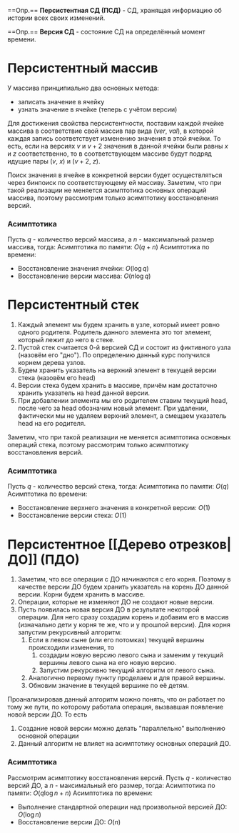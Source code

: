 ==Опр.== **Персистентная СД (ПСД)** - СД, хранящая информацию об истории всех своих изменений.

==Опр.== **Версия СД** - состояние СД на определённый момент времени.

# Персистентный массив

У массива принципиально два основных метода:
- записать значение в ячейку
- узнать значение в ячейке (теперь с учётом версии)

Для достижения свойства персистентности, поставим каждой ячейке массива в соответствие свой массив пар вида $(ver,\ val)$, в которой каждая запись соответствует изменению значения в этой ячейки. То есть, если на версиях $v$ и $v + 2$ значения в данной ячейки были равны $x$ и $z$ соответственно, то в соответствующем массиве будут подряд идущие пары $(v,\ x)$ и $(v + 2,\ z)$. 

Поиск значения в ячейке в конкретной версии будет осуществляться через бинпоиск по соответствующему ей массиву. Заметим, что при такой реализации не меняется асимптотика основных операций массива, поэтому рассмотрим только асимптотику восстановления версий.

### Асимптотика

Пусть $q$ - количество версий массива, а $n$ - максимальный размер массива, тогда:
Асимптотика по памяти: $O(q + n)$
Асимптотика по времени:
- Восстановление значения ячейки: $O(\log q)$
- Восстановление версии массива: $O(n \log q)$

# Персистентный стек

1) Каждый элемент мы будем хранить в узле, который имеет ровно одного родителя. Родитель данного элемента это тот элемент, который лежит до него в стеке.
2) Пустой стек считается 0-й версией СД и состоит из фиктивного узла (назовём его "дно"). По определению данный курс получился корнем дерева узлов.
3) Будем хранить указатель на верхний элемент в текущей версии стека (назовём его head)
4) Версии стека будем хранить в массиве, причём нам достаточно хранить указатель на head данной версии.
5) При добавлении элемента мы его родителем ставим текущий head, после чего за head обозначим новый элемент. При удалении, фактически мы не удаляем верхний элемент, а смещаем указатель head на его родителя.

Заметим, что при такой реализации не меняется асимптотика основных операций стека, поэтому рассмотрим только асимптотику восстановления версий.

### Асимптотика

Пусть $q$ - количество версий стека, тогда:
Асимптотика по памяти: $O(q)$
Асимптотика по времени:
- Восстановление верхнего значения в конкретной версии: $O(1)$
- Восстановление версии стека: $O(1)$

# Персистентное [[Дерево отрезков|ДО]] (ПДО)

1) Заметим, что все операции с ДО начинаются с его корня. Поэтому в качестве версии ДО будем хранить указатель на корень ДО данной версии. Корни будем хранить в массиве.
2) Операции, которые не изменяют ДО не создают новые версии.
3) Пусть появилась новая версия ДО в результате некоторой операции. Для него сразу создадим корень и добавим его в массив (изначально дети у корня те же, что и у прошлой версии). Для корня запустим рекурсивный алгоритм:
	1) Если в левом сыне (или его потомках) текущей вершины происходили изменения, то 
		1) создадим новую версию левого сына и заменим у текущий вершины левого сына на его новую версию. 
		2) Запустим рекурсивно текущий алгоритм от левого сына.
	2) Аналогично первому пункту проделаем и для правой вершины.
	3) Обновим значение в текущей вершине по её детям.

Проанализировав данный алгоритм можно понять, что он работает по тому же пути, по которому работала операция, вызвавшая появление новой версии ДО. То есть
1) Создание новой версии можно делать "параллельно" выполнению основной операции
2) Данный алгоритм не влияет на асимптотику основных операций ДО.

### Асимптотика

Рассмотрим асимптотику восстановления версий. Пусть $q$ - количество версий ДО, а $n$ - максимальный его размер, тогда:
Асимптотика по памяти: $O(q \log n + n)$
Асимптотика по времени:
- Выполнение стандартной операции над произвольной версией ДО: $O(\log n)$
- Восстановление версии ДО: $O(n)$
